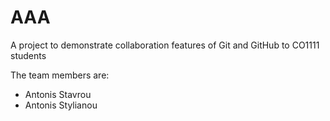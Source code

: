 # AAA

A project to demonstrate collaboration features of Git and GitHub to CO1111 students

The team members are:
- Antonis Stavrou
- Antonis Stylianou 
